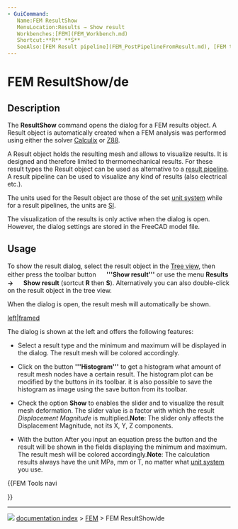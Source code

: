 ```yaml
---
- GuiCommand:
   Name:FEM ResultShow
   MenuLocation:Results → Show result
   Workbenches:[FEM](FEM_Workbench.md)
   Shortcut:**R** **S**
   SeeAlso:[FEM Result pipeline](FEM_PostPipelineFromResult.md), [FEM tutorial](FEM_tutorial.md)
---
```


# FEM ResultShow/de

## Description

The **ResultShow** command opens the dialog for a FEM results object. A Result object is automatically created when a FEM analysis was performed using either the solver [Calculix](FEM_SolverCalculixCxxtools.md) or [Z88](FEM_SolverZ88.md).

A Result object holds the resulting mesh and allows to visualize results. It is designed and therefore limited to thermomechanical results. For these result types the Result object can be used as alternative to a [result pipeline](FEM_PostPipelineFromResult.md). A result pipeline can be used to visualize any kind of results (also electrical etc.).

The units used for the Result object are those of the set [unit system](Preferences_Editor#Units.md) while for a result pipelines, the units are [SI](https://en.wikipedia.org/wiki/International_System_of_Units).

The visualization of the results is only active when the dialog is open. However, the dialog settings are stored in the FreeCAD model file.

## Usage

To show the result dialog, select the result object in the [Tree view](Tree_view.md), then either press the toolbar button **<img src="images/FEM_ResultShow.svg" width=16px> '''Show result'''** or use the menu **Results → <img src="images/FEM_ResultShow.svg" width=16px> Show result** (sortcut **R** then **S**). Alternatively you can also double-click on the result object in the tree view.

When the dialog is open, the result mesh will automatically be shown.

[left\|framed](File:FEM_Result-Object-Dialog.png.md)

The dialog is shown at the left and offers the following features:

-   Select a result type and the minimum and maximum will be displayed in the dialog. The result mesh will be colored accordingly.

-   Click on the button **'''Histogram'''** to get a histogram what amount of result mesh nodes have a certain result. The histogram plot can be modified by the buttons in its toolbar. it is also possible to save the histogram as image using the save button from its toolbar.

-   Check the option **Show** to enables the slider and to visualize the result mesh deformation. The slider value is a factor with which the result *Displacement Magnitude* is multiplied.**Note**: The slider only affects the Displacement Magnitude, not its X, Y, Z components.

-   With the button After you input an equation press the button and the result will be shown in the fields displaying the minimum and maximum. The result mesh will be colored accordingly.**Note**: The calculation results always have the unit MPa, mm or T, no matter what [unit system](Preferences_Editor#Units.md) you use.





{{FEM Tools navi

}}



---
![](images/Right_arrow.png) [documentation index](../README.md) > [FEM](Category_FEM.md) > FEM ResultShow/de
